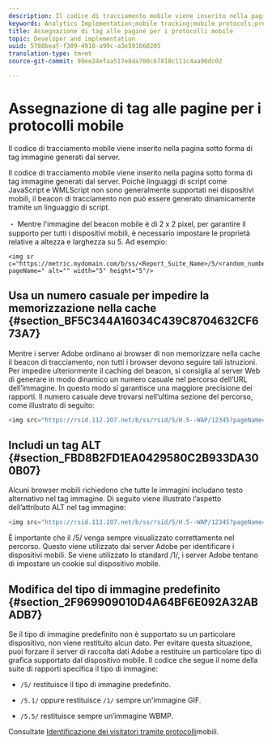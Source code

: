 ```yaml
---
description: Il codice di tracciamento mobile viene inserito nella pagina sotto forma di tag immagine generati dal server.
keywords: Analytics Implementation;mobile tracking;mobile protocols;prevent caching;alt tag;default image type
title: Assegnazione di tag alle pagine per i protocolli mobile
topic: Developer and implementation
uuid: 5788beaf-f309-4918-a99c-a3e591668205
translation-type: tm+mt
source-git-commit: 99ee24efaa517e8da700c67818c111c4aa90dc02

---
```



# Assegnazione di tag alle pagine per i protocolli mobile

Il codice di tracciamento mobile viene inserito nella pagina sotto forma di tag immagine generati dal server.

Il codice di tracciamento mobile viene inserito nella pagina sotto forma di tag immagine generati dal server. Poiché linguaggi di script come JavaScript e WMLScript non sono generalmente supportati nei dispositivi mobili, il beacon di tracciamento non può essere generato dinamicamente tramite un linguaggio di script.

・ Mentre l'immagine del beacon mobile è di 2 x 2 pixel, per garantire il supporto per tutti i dispositivi mobili, è necessario impostare le proprietà relative a altezza e larghezza su 5. Ad esempio:

```
<img sr c="https://metric.mydomain.com/b/ss/<Report_Suite_Name>/5/<random_number>?pageName=" alt="" width="5" height="5"/>
```

## Usa un numero casuale per impedire la memorizzazione nella cache {#section_BF5C344A16034C439C8704632CF673A7}

Mentre i server Adobe ordinano ai browser di non memorizzare nella cache il beacon di tracciamento, non tutti i browser devono seguire tali istruzioni. Per impedire ulteriormente il caching del beacon, si consiglia al server Web di generare in modo dinamico un numero casuale nel percorso dell’URL dell’immagine. In questo modo si garantisce una maggiore precisione dei rapporti. Il numero casuale deve trovarsi nell’ultima sezione del percorso, come illustrato di seguito:

```js
<img src="https://rsid.112.2O7.net/b/ss/rsid/5/H.5--WAP/12345?pageName=" />.
```

## Includi un tag ALT {#section_FBD8B2FD1EA0429580C2B933DA300B07}

Alcuni browser mobili richiedono che tutte le immagini includano testo alternativo nel tag immagine. Di seguito viene illustrato l’aspetto dell’attributo ALT nel tag immagine:

```js
<img src="https://rsid.112.2O7.net/b/ss/rsid/5/H.5--WAP/12345?pageName=" alt=""/>.
```

È importante che il /5/ venga sempre visualizzato correttamente nel percorso. Questo viene utilizzato dai server Adobe per identificare i dispositivi mobili. Se viene utilizzato lo standard /1/, i server Adobe tentano di impostare un cookie sul dispositivo mobile.

## Modifica del tipo di immagine predefinito {#section_2F969909010D4A64BF6E092A32ABADB7}

Se il tipo di immagine predefinito non è supportato su un particolare dispositivo, non viene restituito alcun dato. Per evitare questa situazione, puoi forzare il server di raccolta dati Adobe a restituire un particolare tipo di grafica supportato dal dispositivo mobile. Il codice che segue il nome della suite di rapporti specifica il tipo di immagine:

* `/5/` restituisce il tipo di immagine predefinito.
* `/5.1/` oppure restituisce `/1/` sempre un'immagine GIF.

* `/5.5/` restituisce sempre un’immagine WBMP.

Consultate [Identificazione dei visitatori tramite protocolli](/help/implement/js-implementation/c-unique-visitors/visid-mobile.md)mobili.
